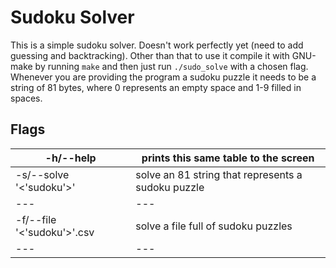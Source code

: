 # Sudoku Solver

This is a simple sudoku solver. Doesn't work perfectly yet (need to add guessing and backtracking). Other than that to use it compile it with GNU-make by running ```make``` and then just run ```./sudo_solve``` with a chosen flag. Whenever you are providing the program a sudoku puzzle it needs to be a string of 81 bytes, where 0 represents an empty space and 1-9 filled in spaces.

## Flags

| -h/--help | prints this same table to the screen|
|---|---|
| -s/--solve '<'sudoku'>' | solve an 81 string that represents a sudoku puzzle |
|---|---|
| -f/--file '<'sudoku'>'.csv | solve a file full of sudoku puzzles |
|---|---|


